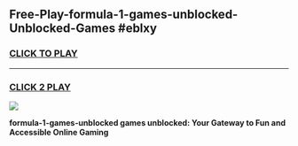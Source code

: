 
## Free-Play-formula-1-games-unblocked-Unblocked-Games #eblxy
<h3>
<a href="https://news.freeplayer.one?title=formula-1-games-unblocked&ref=8M">CLICK TO PLAY</a></h3>
<hr>

<h3>
<a href="https://news.freeplayer.one?title=formula-1-games-unblocked&ref=8M">CLICK 2 PLAY</a>
  
</h3>

<a href="https://news.freeplayer.one?title=formula-1-games-unblocked&ref=8M"><img src="https://clearcache.store/games.png"></a>


**formula-1-games-unblocked games unblocked: Your Gateway to Fun and Accessible Online Gaming**
